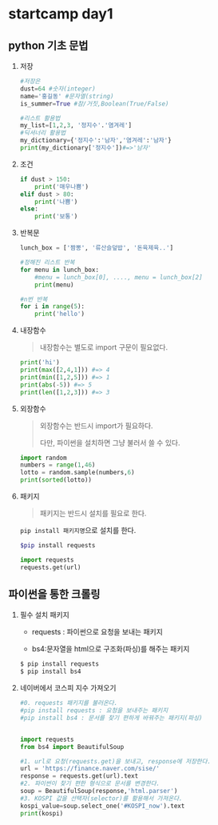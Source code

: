 # startcamp day1

## python 기초 문법

1. 저장

   ~~~python
   #저장은 
   dust=64 #숫자(integer)
   name='홍길동' #문자열(string)
   is_summer=True #참/거짓,Boolean(True/False)
   ~~~

   ~~~python
   #리스트 활용법
   my_list=[1,2,3, '정지수'.'염겨레']
   #딕셔너리 활용법
   my_dictionary={'정지수':'남자','염겨레':'남자'}
   print(my_dictionary['정지수'])#=>'남자'
   ~~~

2. 조건

   ```python
   if dust > 150:
       print('매우나쁨')
   elif dust > 80:
       print('나쁨')
   else:
       print('보통')
   ```

3. 반복문

   ```python
   lunch_box = ['짬뽕', '류산슬덮밥', '돈육제육..']
   
   #정해진 리스트 반복
   for menu in lunch_box:
       #menu = lunch_box[0], ...., menu = lunch_box[2]
       print(menu)
   
   #n번 반복
   for i in range(5):
       print('hello')
   ```

   

4. 내장함수

   > 내장함수는 별도로 import 구문이 필요없다.

   ```python
   print('hi')
   print(max([2,4,1])) #=> 4
   print(min([1,2,5])) #=> 1
   print(abs(-5)) #=> 5
   print(len([1,2,3])) #=> 3
   ```

5. 외장함수

   > 외장함수는 반드시 import가 필요하다.
   >
   > 다만, 파이썬을 설치하면 그냥 불러서 쓸 수 있다.

   ```python
   import random
   numbers = range(1,46)
   lotto = random.sample(numbers,6)
   print(sorted(lotto))
   
   ```

6. 패키지

   > 패키지는 반드시 설치를 필요로 한다. 

   ` pip install 패키지명 `으로 설치를 한다.

   ```bash
   $pip install requests
   ```

   ```python
   import requests
   requests.get(url)
   ```

   

## 파이썬을 통한 크롤링

1. 필수 설치 패키지

   * requests : 파이썬으로 요청을 보내는 패키지

   * bs4:문자열을 html으로 구조화(파싱)를 해주는 패키지

   ```bash
   $ pip install requests
   $ pip install bs4
   ```

   

2. 네이버에서 코스피 지수 가져오기

   ```python
   #0. requests 패키지를 불러온다.
   #pip install requests : 요청을 보내주는 패키지
   #pip install bs4 : 문서를 찾기 편하게 바꿔주는 패키지(파싱)
   
   
   import requests
   from bs4 import BeautifulSoup
   
   #1. url로 요청(requests.get)을 보내고, response에 저장한다.
   url = 'https://finance.naver.com/sise/'
   response = requests.get(url).text 
   #2. 파이썬이 찾기 편한 형식으로 문서를 변경한다.
   soup = BeautifulSoup(response,'html.parser')
   #3. KOSPI 값을 선택자(selector)를 활용해서 가져온다.
   kospi_value=soup.select_one('#KOSPI_now').text
   print(kospi)
   ```

   

    

   





